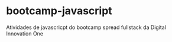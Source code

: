 # bootcamp-javascript
Atividades de javascricpt do bootcamp spread fullstack da Digital Innovation One 

